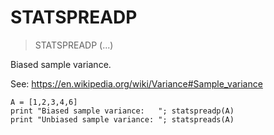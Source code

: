 # STATSPREADP

> STATSPREADP (...)

Biased sample variance.

See: https://en.wikipedia.org/wiki/Variance#Sample_variance

```
A = [1,2,3,4,6]
print "Biased sample variance:   "; statspreadp(A)
print "Unbiased sample variance: "; statspreads(A)
```


